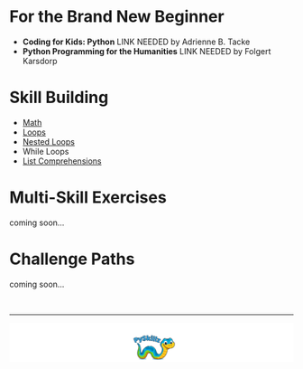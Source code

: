 # For the Brand New Beginner

* **Coding for Kids: Python** LINK NEEDED by Adrienne B. Tacke
* **Python Programming for the Humanities** LINK NEEDED by Folgert Karsdorp

# Skill Building

* [Math](basic-arithmetic-01)
* [Loops](basic-loops)
* [Nested Loops](nested-loops)
* While Loops
* [List Comprehensions](exercises)

# Multi-Skill Exercises

coming soon...

# Challenge Paths

coming soon...

<BR>

************

[![Skillz Catalog](../../graphics/PySkillzFooter.png)](skillz-catalog)

